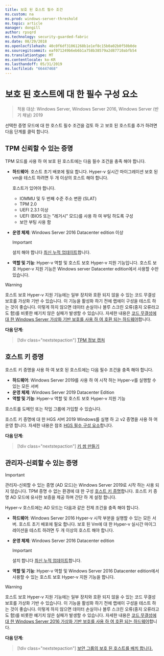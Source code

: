 ```yaml
---
title: 보호 된 호스트 필수 조건
ms.custom: na
ms.prod: windows-server-threshold
ms.topic: article
manager: dongill
author: rpsqrd
ms.technology: security-guarded-fabric
ms.date: 08/29/2018
ms.openlocfilehash: 40c0f6df31061268b1e1ef8c15b0a02b0f50b0de
ms.sourcegitcommit: eaf071249b6eb6b1a758b38579a2d87710abfb54
ms.translationtype: MT
ms.contentlocale: ko-KR
ms.lasthandoff: 05/31/2019
ms.locfileid: "66447468"
---
```

# <a name="prerequisites-for-guarded-hosts"></a>보호 된 호스트에 대 한 필수 구성 요소

>적용 대상: Windows Server, Windows Server 2016, Windows Server (반기 채널) 2019

선택한 증명 모드에 대 한 호스트 필수 조건을 검토 하 고 보호 된 호스트를 추가 하려면 다음 단계를 클릭 합니다.

## <a name="tpm-trusted-attestation"></a>TPM 신뢰할 수 있는 증명

TPM 모드를 사용 하 여 보호 된 호스트에는 다음 필수 조건을 충족 해야 합니다.

-   **하드웨어**: 호스트 초기 배포에 필요 합니다. Hyper-v 실시간 마이그레이션 보호 된 vm을 테스트 하려면 두 개 이상의 호스트 해야 합니다.

    호스트가 있어야 합니다.
    
    - IOMMU 및 두 번째 수준 주소 변환 (SLAT)
    - TPM 2.0
    - UEFI 2.3.1 이상
    - UEFI (BIOS 또는 "레거시" 모드)를 사용 하 여 부팅 하도록 구성
    - 보안 부팅 사용 함
        
-   **운영 체제**: Windows Server 2016 Datacenter edition 이상

    > [!IMPORTANT]
    > 설치 해야 합니다 [최신 누적 업데이트](https://support.microsoft.com/help/4000825/windows-10-and-windows-server-2016-update-history)합니다.  

-   **역할 및 기능**: Hyper-v 역할 및 호스트 보호 Hyper-v 지원 기능입니다. 호스트 보호 Hyper-v 지원 기능은 Windows server Datacenter edition에서 사용할 수만 있습니다. 

> [!WARNING]
> 호스트 보호 Hyper-v 지원 기능에는 일부 장치와 호환 되지 않을 수 있는 코드 무결성 보호를 가상화 기반 수 있습니다. 이 기능을 활성화 하기 전에 랩에이 구성을 테스트 하는 것이 좋습니다. 이렇게 하지 않으면 데이터 손실이나 블루 스크린 오류(중지 오류라고도 함)를 비롯한 예기치 않은 실패가 발생할 수 있습니다. 자세한 내용은 [코드 무결성에 대 한 Windows Server 가상화 기반 보호를 사용 하 여 호환 되는 하드웨어](guarded-fabric-compatible-hardware-with-virtualization-based-protection-of-code-integrity.md)합니다.

**다음 단계:** 
> [!div class="nextstepaction"]
> [TPM 정보 캡처](guarded-fabric-tpm-trusted-attestation-capturing-hardware.md)

## <a name="host-key-attestation"></a>호스트 키 증명

호스트 키 증명을 사용 하 여 보호 된 호스트에는 다음 필수 조건을 충족 해야 합니다.

- **하드웨어**: Windows Server 2019를 사용 하 여 시작 하는 Hyper-v를 실행할 수 있는 모든 서버
- **운영 체제**: Windows Server 2019 Datacenter Edition
- **역할 및 기능**: Hyper-v 역할 및 호스트 보호 Hyper-v 지원 기능 

호스트를 도메인 또는 작업 그룹에 가입할 수 있습니다. 

호스트 키 증명에 대 한 HGS 서버 2019 Windows를 실행 하 고 v2 증명을 사용 하 여 운영 합니다. 자세한 내용은 참조 [HGS 필수 구성 요소](guarded-fabric-prepare-for-hgs.md#prerequisites)합니다. 

**다음 단계:** 
> [!div class="nextstepaction"]
> [키 쌍 만들기](guarded-fabric-create-host-key.md)

## <a name="admin-trusted-attestation"></a>관리자-신뢰할 수 있는 증명

>[!IMPORTANT]
>관리자-신뢰할 수 있는 증명 (AD 모드)는 Windows Server 2019로 시작 하는 사용 되지 않습니다. TPM 증명 수 없는 환경에 대 한 구성 [호스트 키 증명](#host-key-attestation)합니다. 호스트 키 증명 AD 모드에 유사한 보증을 제공 하며 간단 하 게 설정 합니다. 

Hyper-v 호스트에는 AD 모드는 다음과 같은 전제 조건을 충족 해야 합니다.

-   **하드웨어**: Windows Server 2016 Hyper-v 시작 부분을 실행할 수 있는 모든 서버. 호스트 초기 배포에 필요 합니다. 보호 된 Vm에 대 한 Hyper-v 실시간 마이그레이션을 테스트 하려면 두 개 이상의 호스트 해야 합니다.

-   **운영 체제**: Windows Server 2016 Datacenter edition

    > [!IMPORTANT]
    > 설치 합니다 [최신 누적 업데이트](https://support.microsoft.com/help/4000825/windows-10-and-windows-server-2016-update-history)합니다.

-   **역할 및 기능**: Hyper-v 역할 및 Windows Server 2016 Datacenter edition에서 사용할 수 있는 호스트 보호 Hyper-v 지원 기능을 합니다. 

> [!WARNING]
> 호스트 보호 Hyper-v 지원 기능에는 일부 장치와 호환 되지 않을 수 있는 코드 무결성 보호를 가상화 기반 수 있습니다. 이 기능을 활성화 하기 전에 랩에이 구성을 테스트 하는 것이 좋습니다. 이렇게 하지 않으면 데이터 손실이나 블루 스크린 오류(중지 오류라고도 함)를 비롯한 예기치 않은 실패가 발생할 수 있습니다. 자세한 내용은 [코드 무결성에 대 한 Windows Server 2016 가상화 기반 보호를 사용 하 여 호환 되는 하드웨어](guarded-fabric-compatible-hardware-with-virtualization-based-protection-of-code-integrity.md)합니다.

**다음 단계:** 
> [!div class="nextstepaction"]
> [보안 그룹의 보호 된 호스트를 배치 합니다.](guarded-fabric-admin-trusted-attestation-creating-a-security-group.md)
